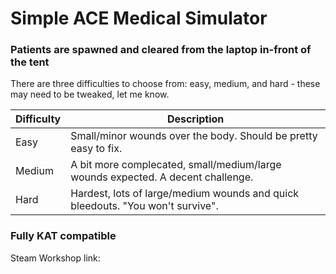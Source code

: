 # Simple ACE Medical Simulator

### Patients are spawned and cleared from the laptop in-front of the tent

There are three difficulties to choose from: easy, medium, and hard - these may need to be tweaked, let me know.

Difficulty|Description
----------|-----------
Easy      | Small/minor wounds over the body. Should be pretty easy to fix.
Medium    | A bit more complecated, small/medium/large wounds expected. A decent challenge.
Hard      | Hardest, lots of large/medium wounds and quick bleedouts. "You won't survive".

### Fully KAT compatible

Steam Workshop link:
